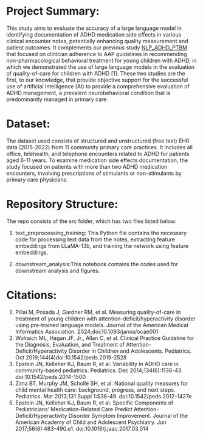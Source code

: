 # Project Summary:

This study aims to evaluate the accuracy of a large language model in identifying documentation of ADHD medication side effects in various clinical encounter notes, potentially enhancing quality measurement and patient outcomes. It complements our previous study [NLP_ADHD_PTBM](https://github.com/ybannett/NLP_ADHD_PTBM)
 that focused on clinician adherence to AAP guidelines in recommending non-pharmacological behavioral treatment for young children with ADHD, in which we demonstrated the use of large language models in the evaluation of quality-of-care for children with ADHD [1]. These two studies are the first, to our knowledge, that provide objective support for the successful use of artificial intelligence (AI) to provide a comprehensive evaluation of ADHD management, a prevalent neurobehavioral condition that is predominantly managed in primary care.

# Dataset:

The dataset used consists of structured and unstructured (free text) EHR data (2015-2022) from 11 community primary care practices. It includes all office, telehealth, and telephone encounters related to ADHD for patients aged 6-11 years. To examine medication side effects documentation, the study focused on patients with more than two ADHD medication encounters, involving prescriptions of stimulants or non-stimulants by primary care physicians.

# Repository Structure:

The repo consists of the src folder, which has two files listed below:

1. text_preprocessing_training: This Python file contains the necessary code for processing text data from the notes, extracting feature embeddings from LLaMA-13b, and training the network using feature embeddings.

2. downstream_analysis:This notebook contains the codes used for downstream analysis and figures.


# Citations:

 1. Pillai M, Posada J, Gardner RM, et al. Measuring quality-of-care in treatment of young children with attention-deficit/hyperactivity disorder using pre-trained language models. Journal of the American Medical Informatics Association. 2024;doi:10.1093/jamia/ocae001
 2. Wolraich ML, Hagan JF, Jr., Allan C, et al. Clinical Practice Guideline for the Diagnosis, Evaluation, and Treatment of Attention-Deficit/Hyperactivity Disorder in Children and Adolescents. Pediatrics. Oct 2019;144(4)doi:10.1542/peds.2019-2528
 3. Epstein JN, Kelleher KJ, Baum R, et al. Variability in ADHD care in community-based pediatrics. Pediatrics. Dec 2014;134(6):1136-43. doi:10.1542/peds.2014-1500
 4. Zima BT, Murphy JM, Scholle SH, et al. National quality measures for child mental health care: background, progress, and next steps. Pediatrics. Mar 2013;131 Suppl 1:S38-49. doi:10.1542/peds.2012-1427e
 5. Epstein JN, Kelleher KJ, Baum R, et al. Specific Components of Pediatricians’ Medication-Related Care Predict Attention-Deficit/Hyperactivity Disorder Symptom Improvement. Journal of the American Academy of Child and Adolescent Psychiatry. Jun 2017;56(6):483-490.e1. doi:10.1016/j.jaac.2017.03.014
